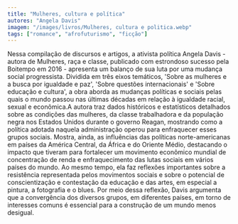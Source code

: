 ```yaml
---
title: "Mulheres, cultura e política"
autores: "Angela Davis"
imagem: "/images/livros/Mulheres, cultura e politica.webp"
tags: ["romance", "afrofuturismo", "ficção"]
---
```


Nessa compilação de discursos e artigos, a ativista política Angela Davis - autora de Mulheres, raça e classe, publicado com estrondoso sucesso pela Boitempo em 2016 - apresenta um balanço de sua luta por uma mudança social progressista. Dividida em três eixos temáticos, 'Sobre as mulheres e a busca por igualdade e paz', 'Sobre questões internacionais' e 'Sobre educação e cultura', a obra aborda as mudanças políticas e sociais pelas quais o mundo passou nas últimas décadas em relação à igualdade racial, sexual e econômica.A autora traz dados históricos e estatísticos detalhados sobre as condições das mulheres, da classe trabalhadora e da população negra nos Estados Unidos durante o governo Reagan, mostrando como a política adotada naquela administração operou para enfraquecer esses grupos sociais. Mostra, ainda, as influências das políticas norte-americanas em países da América Central, da África e do Oriente Médio, destacando o impacto que tiveram para fortalecer um movimento econômico mundial de concentração de renda e enfraquecimento das lutas sociais em vários países do mundo. Ao mesmo tempo, ela faz reflexões importantes sobre a resistência representada pelos movimentos sociais e sobre o potencial de conscientização e contestação da educação e das artes, em especial a pintura, a fotografia e o blues. Por meio dessa reflexão, Davis argumenta que a convergência dos diversos grupos, em diferentes países, em torno de interesses comuns é essencial para a construção de um mundo menos desigual.
